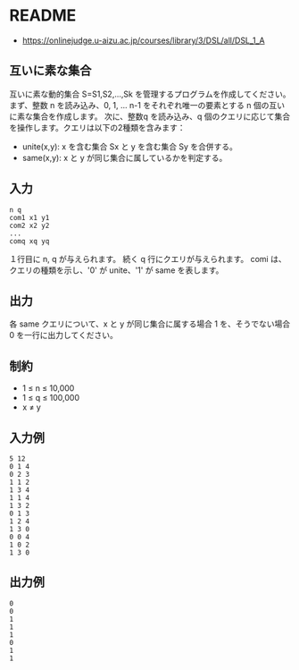 # README
- <https://onlinejudge.u-aizu.ac.jp/courses/library/3/DSL/all/DSL_1_A>
## 互いに素な集合
互いに素な動的集合 S=S1,S2,...,Sk を管理するプログラムを作成してください。
まず、整数 n を読み込み、0, 1, ... n-1 をそれぞれ唯一の要素とする n 個の互いに素な集合を作成します。
次に、整数q を読み込み、q 個のクエリに応じて集合を操作します。クエリは以下の2種類を含みます：

- unite(x,y): x を含む集合 Sx と y を含む集合 Sy を合併する。
- same(x,y): x と y が同じ集合に属しているかを判定する。
## 入力
```
n q
com1 x1 y1
com2 x2 y2
...
comq xq yq
```

１行目に n, q が与えられます。
続く q 行にクエリが与えられます。
comi は、クエリの種類を示し、'0' が unite、'1' が same を表します。
## 出力
各 same クエリについて、x と y が同じ集合に属する場合 1 を、そうでない場合 0 を一行に出力してください。
## 制約
- 1 ≤ n ≤ 10,000
- 1 ≤ q ≤ 100,000
- x ≠ y
## 入力例
```
5 12
0 1 4
0 2 3
1 1 2
1 3 4
1 1 4
1 3 2
0 1 3
1 2 4
1 3 0
0 0 4
1 0 2
1 3 0
```
## 出力例
```
0
0
1
1
1
0
1
1
```
